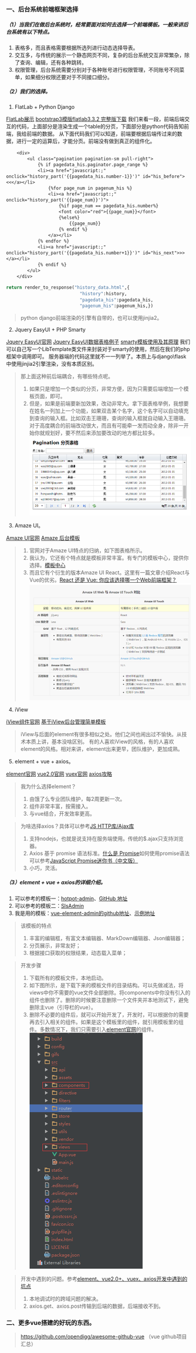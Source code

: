 ### 一、后台系统前端框架选择
##### （1）当我们在做后台系统时，经常要面对如何去选择一个前端模板。一般来讲后台系统有以下特点。
1. 表格多，而且表格需要根据所选列进行动态选择导表。
2. 交互多，与传统的展示一个静态网页不同，复杂的后台系统交互非常繁杂，除了查询、编辑，还有各种跳转。
3. 权限管理，后台系统需要分别对于各种账号进行权限管理，不同账号不同菜单，如果细分权限还要对于不同接口细分。

##### （2）我们的选择。
1. FlatLab + Python Django

[FlatLab展示](http://thevectorlab.net/flatlab/)
[bootstrap3模版flatlab3.3.2 完整版下载](http://download.csdn.net/download/zengyi083011/8447049)
我们来看一段，前端后端交互的代码，上面部分是渲染生成一个table的分页，下面部分是python代码告知前端，我给前端的数据。
从下面代码我们可以知道，前端要根据后端传过来的数据，进行一定的运算后，才能分页。前端没有做到真正的组件化。
```vbscript-html
    <div>
        <ul class="pagination pagination-sm pull-right">
            {% if pagedata_his.paginator.page_range %} 
            <li><a href="javascript:;" onclick="history_part('{{pagedata_his.number-1}}')" id="his_before"><<</a></li> 
                {%for page_num in pagenum_his %}
                <li><a href="javascript:;" onclick="history_part('{{page_num}}')"> 
                    {%if page_num == pagedata_his.number%} 
                    <font color="red">{{page_num}}</font> 
                    {%else%} 
                        {{page_num}} 
                    {% endif %}
                </a></li> 
            {% endfor %} 
            <li><a href="javascript:;" onclick="history_part('{{pagedata_his.number+1}}')" id="his_next">>></a></li> 
            {% endif %}
        </ul>
    </div>
```
``` python
return render_to_response("history_data.html",{
                            "history":history,
                            "pagedata_his":pagedata_his,
                            "pagenum_his":pagenum_his,})
```
> python django前端渲染的引擎有自带的，也可以使用jinjia2。

2. Jquery EasyUI + PHP Smarty

[Jquery EasyUI官网](http://www.jeasyui.net/)
[Jquery EasyUI数据表格例子](http://www.jeasyui.net/demo/331.html)
[smarty模板使用及其原理](http://www.yiibai.com/smarty/smarty_install.html)
我们可以自己写一个LibTemplate类文件来封装对于smarty的使用，然后在我们的php框架中调用即可。
服务器端的代码这里就不一一列举了。本质上与django\flask 中使用jinjia2引擎渲染，没有本质区别。


> 那上面这种前后端耦合，有哪些特点呢。
> 1. 如果只是增加一个类似的分页，非常方便，因为只需要后端增加一个模板页面，即可。
> 2. 但是，如果是前端要新加效果，改动非常大。拿下面表格举例，我想要在姓名一列加上一个功能，如果双击某个名字，这个名字可以自动填充到查询的输入框。比如双击王珊珊，查询的输入框就自动输入王珊珊。对于高度耦合的前端改动很大，而且有可能牵一发而动全身，除非一开始你就规划好，要不然后来添加要改动的地方都比较多。
![Alt text](./table.png)



3. Amaze UI。

[Amaze UI官网](http://amazeui.org/)
[Amaze 后台模板](http://amazeui.org/examples/admin-table.html)
> 1. 官网对于Amaze UI特点的归纳，如下图表格所示。
> 2. 我认为，它还有个特点就是模板非常丰富。有专门的模板中心，提供你选择。[模板中心](http://tpl.amazeui.org/)
> 3. 而且它有个衍生的版本Amaze UI React。这里有一篇文章介绍React与Vue的优劣。[React 还是 Vue: 你应该选择哪一个Web前端框架？](http://www.cnblogs.com/Chen-XiaoJun/p/6246946.html)
> ![Alt text](./Amaze_ui.png)

4. iView

[iView组件官网](https://www.iviewui.com/docs/guide/install)
[基于iView后台管理简单模板](https://juejin.im/entry/5902bf69b123db3ee46b510d)
> iView与后面的element有很多相似之处。他们之间也闹出过不愉快。从技术本质上讲，基本没啥区别。
> 有的人喜欢iView的风格，有的人喜欢element的风格。相对来讲，element出来更早，团队维护，更加成熟。

5. element + vue + axios。

[element官网](http://element.eleme.io/#/zh-CN/component/installation)
[vue2.0官网](https://www.vuefe.cn/v2/guide/)
[vuex官网](https://vuex.vuejs.org/zh-cn/)
[axios攻略](https://ykloveyxk.github.io/2017/02/25/axios%E5%85%A8%E6%94%BB%E7%95%A5/)
> 我为什么选择element？
> 1. 由饿了么专业团队维护，每2周更新一次。
> 2. 组件非常丰富，按需接入。
> 3. 与vue结合，开发效率更高。

> 为啥选择axios？具体可以参考[JS HTTP库/Ajax库](http://blog.ipsfan.com/2950.html)
> 1. 支持nodejs，也就是说支持在服务端使用。传统的$.ajax只支持浏览器。
> 2. Axios 基于 promise 语法标准。[什么是 Promise](http://wiki.jikexueyuan.com/project/javascript-promise-mini-book/what-is-the-promise.html)如何使用promise语法可以参考[JavaScript Promise迷你书（中文版）](http://liubin.org/promises-book/)
> 3. 小巧，灵活。


##### （3）element + vue + axios的详细介绍。
1. 可以参考的模板一：[hotpot-admin](http://hotpot.kevin70.com/c/forms/basic-form)、[GitHub 地址](https://github.com/kevin70/hotpot-admin)
2. 可以参考的模板二：[SlsAdmin](https://doc.vue.slsadmin.org/)
3. 我是用的模板：[vue-element-admin的github地址](https://github.com/PanJiaChen/vue-element-admin)、[示例地址](http://panjiachen.github.io/vue-element-admin/#/dashboard)

> 该模板的特点
> 1. 丰富的编辑框，有富文本编辑器、MarkDown编辑器、Json编辑器；
> 2. 分页展示，非常友好；
> 3. 根据接口获取的权限结果，动态载入菜单；

> 开发步骤 
> 1. 下载所有的模板文件，本地启动。
> 2. 如下图所示，是下载下来的模板文件的目录结构。可以先做减法，将views中你不需要的vue文件全部删除。将components中你没有引入的组件也删除了。删除的时候要注意删除一个文件夹并本地测试下，避免删除主vue（引导栏的vue）。
> 3. 删除不必要的组件后，就可以开始开发了，开发时，可以根据你的需要再去引入相关的组件。如果是这个模板里的组件，就引用模板里的组件。多数情况下，我们只需要引入[element官网](http://element.eleme.io/#/zh-CN/component/installation)的组件。
> ![Alt text](./admin.png)

> 开发中遇到的问题。参考[element、vue2.0+、vuex、axios开发中遇到的坑点](http://blog.csdn.net/hustxiaoxian/article/details/76092336)
> 1. 本地调试时的跨域问题的解决。
> 2. axios.get、axios.post传输到后端的数据，后端接收不到。


### 二、更多vue搭建的好玩的东西。
> https://github.com/opendigg/awesome-github-vue （vue github项目汇总）